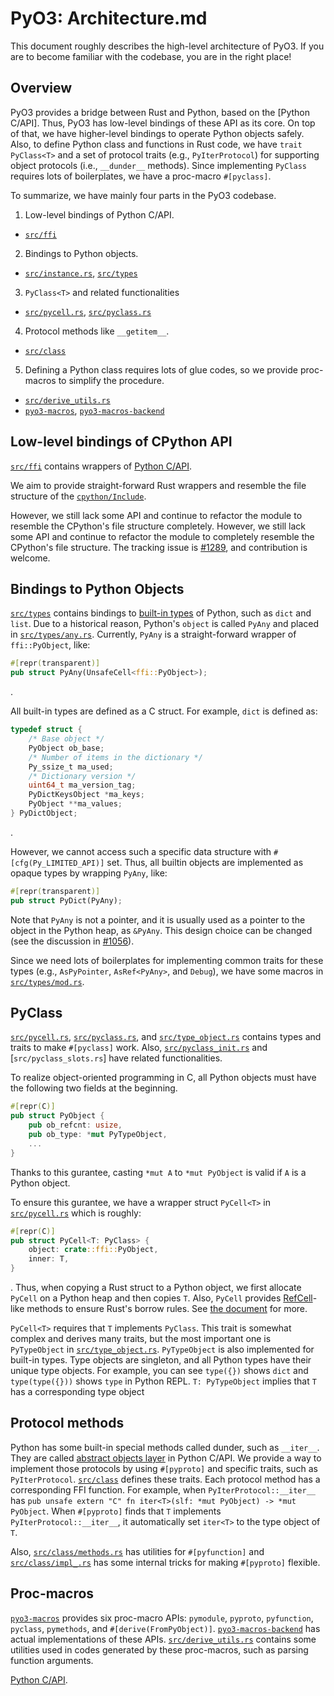 <!-- This file contains a rough overview of PyO3 codebase. -->
<!-- Please do not make descriptions too specific, so that we can easily -->
<!-- keep this file in sync with the codebase. -->

# PyO3: Architecture.md

This document roughly describes the high-level architecture of PyO3.
If you are to become familiar with the codebase, you are in the right place!

## Overview

PyO3 provides a bridge between Rust and Python, based on the [Python C/API].
Thus, PyO3 has low-level bindings of these API as its core.
On top of that, we have higher-level bindings to operate Python objects safely.
Also, to define Python class and functions in Rust code, we have `trait PyClass<T>` and a set of
protocol traits (e.g., `PyIterProtocol`) for supporting object protocols (i.e., `__dunder__` methods).
Since implementing `PyClass` requires lots of boilerplates, we have a proc-macro `#[pyclass]`.

To summarize, we have mainly four parts in the PyO3 codebase.
1. Low-level bindings of Python C/API.
  - [`src/ffi`]
2. Bindings to Python objects.
  - [`src/instance.rs`], [`src/types`]
3. `PyClass<T>` and related functionalities
  - [`src/pycell.rs`], [`src/pyclass.rs`]
4. Protocol methods like `__getitem__`.
  - [`src/class`]
5. Defining a Python class requires lots of glue codes, so we provide proc-macros to simplify the procedure.
  - [`src/derive_utils.rs`]
  - [`pyo3-macros`], [`pyo3-macros-backend`]

## Low-level bindings of CPython API
[`src/ffi`] contains wrappers of [Python C/API](https://docs.python.org/3/c-api/).

We aim to provide straight-forward Rust wrappers and resemble the file structure of the
[`cpython/Include`](https://github.com/python/cpython/tree/v3.9.2/Include).

However, we still lack some API and continue to refactor the module to resemble the CPython's
file structure completely.
However, we still lack some API and continue to refactor the module to completely resemble
the CPython's file structure.
The tracking issue is [#1289](https://github.com/PyO3/pyo3/issues/1289), and contribution is welcome.

## Bindings to Python Objects
[`src/types`] contains bindings to [built-in types](https://docs.python.org/3/library/stdtypes.html)
of Python, such as `dict` and `list`.
Due to a historical reason, Python's `object` is called `PyAny` and placed in [`src/types/any.rs`].
Currently, `PyAny` is a straight-forward wrapper of `ffi::PyObject`, like:
```rust
#[repr(transparent)]
pub struct PyAny(UnsafeCell<ffi::PyObject>);
```
.

All built-in types are defined as a C struct.
For example, `dict` is defined as:
```c
typedef struct {
    /* Base object */
    PyObject ob_base;
    /* Number of items in the dictionary */
    Py_ssize_t ma_used;
    /* Dictionary version */
    uint64_t ma_version_tag;
    PyDictKeysObject *ma_keys;
    PyObject **ma_values;
} PyDictObject;
```
.

However, we cannot access such a specific data structure with `#[cfg(Py_LIMITED_API)]` set.
Thus, all builtin objects are implemented as opaque types by wrapping `PyAny`, like:
```rust
#[repr(transparent)]
pub struct PyDict(PyAny);
```

Note that `PyAny` is not a pointer, and it is usually used as a pointer to the object in the
Python heap, as `&PyAny`.
This design choice can be changed
(see the discussion in [#1056](https://github.com/PyO3/pyo3/issues/1056)).

Since we need lots of boilerplates for implementing common traits for these types
(e.g., `AsPyPointer`, `AsRef<PyAny>`, and `Debug`), we have some macros in
[`src/types/mod.rs`].

## PyClass
[`src/pycell.rs`], [`src/pyclass.rs`], and [`src/type_object.rs`] contains types and
traits to make `#[pyclass]` work.
Also, [`src/pyclass_init.rs`] and [`src/pyclass_slots.rs`] have related functionalities.

To realize object-oriented programming in C, all Python objects must have the following two fields
at the beginning.
```rust
#[repr(C)]
pub struct PyObject {
    pub ob_refcnt: usize,
    pub ob_type: *mut PyTypeObject,
    ...
}
```
Thanks to this gurantee, casting `*mut A` to `*mut PyObject` is valid if `A` is a Python object.

To ensure this gurantee, we have a wrapper struct `PyCell<T>` in [`src/pycell.rs`] which is roughly:
```rust
#[repr(C)]
pub struct PyCell<T: PyClass> {
    object: crate::ffi::PyObject,
    inner: T,
}
```
.
Thus, when copying a Rust struct to a Python object, we first allocate `PyCell` on a Python heap and then
copies `T`.
Also, `PyCell` provides [RefCell](https://doc.rust-lang.org/std/cell/struct.RefCell.html)-like methods
to ensure Rust's borrow rules.
See [the document](https://docs.rs/pyo3/latest/pyo3/pycell/struct.PyCell.html) for more.

`PyCell<T>` requires that `T` implements `PyClass`.
This trait is somewhat complex and derives many traits, but the most important one is `PyTypeObject`
in [`src/type_object.rs`].
`PyTypeObject` is also implemented for built-in types.
Type objects are singleton, and all Python types have their unique type objects.
For example, you can see `type({})` shows `dict` and `type(type({}))` shows `type` in Python REPL.
`T: PyTypeObject` implies that `T` has a corresponding type object

## Protocol methods
Python has some built-in special methods called dunder, such as `__iter__`.
They are called [abstract objects layer](https://docs.python.org/3/c-api/abstract.html) in
Python C/API.
We provide a way to implement those protocols by using `#[pyproto]` and specific traits, such
as `PyIterProtocol`.
[`src/class`] defines these traits.
Each protocol method has a corresponding FFI function.
For example, when `PyIterProtocol::__iter__` has
`pub unsafe extern "C" fn iter<T>(slf: *mut PyObject) -> *mut PyObject`.
When `#[pyproto]` finds that `T` implements `PyIterProtocol::__iter__`, it automatically
set `iter<T>` to the type object of `T`.

Also, [`src/class/methods.rs`] has utilities for `#[pyfunction]` and [`src/class/impl_.rs`] has
some internal tricks for making `#[pyproto]` flexible.

## Proc-macros
[`pyo3-macros`] provides six proc-macro APIs: `pymodule`, `pyproto`, `pyfunction`, `pyclass`,
`pymethods`, and `#[derive(FromPyObject)]`.
[`pyo3-macros-backend`] has actual implementations of these APIs.
[`src/derive_utils.rs`] contains some utilities used in codes generated by these proc-macros,
such as parsing function arguments.

<!-- External Links -->
[Python C/API](https://docs.python.org/3/c-api/).
<!-- Crates -->
[`pyo3-macros`]: (https://github.com/PyO3/pyo3/tree/master/pyo3-macros)
[`pyo3-macros-backend`]: (https://github.com/PyO3/pyo3/tree/master/pyo3-macros-backend)
<!-- Directories -->
[`src/class`]: https://github.com/PyO3/pyo3/tree/master/src/class
[`src/ffi`]: https://github.com/PyO3/pyo3/tree/master/src/ffi
[`src/types`]: https://github.com/PyO3/pyo3/tree/master/src/types
<!-- Files -->
[`src/derive_utils.rs`]: https://github.com/PyO3/pyo3/tree/master/src/derive_utils.rs
[`src/instance.rs`]: https://github.com/PyO3/pyo3/tree/master/src/instance.rs
[`src/pycell.rs`]: https://github.com/PyO3/pyo3/tree/master/src/pycell.rs
[`src/pyclass.rs`]: https://github.com/PyO3/pyo3/tree/master/src/pyclass.rs
[`src/pyclass_init.rs`]: https://github.com/PyO3/pyo3/tree/master/src/pyclass_init.rs
[`src/pyclass_slot.rs`]: https://github.com/PyO3/pyo3/tree/master/src/pyclass_slot.rs
[`src/type_object.rs`]: https://github.com/PyO3/pyo3/tree/master/src/type_object.rs
[`src/class/methods.rs`]: https://github.com/PyO3/pyo3/tree/master/src/class/methods.rs
[`src/class/impl_.rs`]: https://github.com/PyO3/pyo3/tree/master/src/class/impl_.rs
[`src/types/any.rs`]: https://github.com/PyO3/pyo3/tree/master/src/types/any.rs
[`src/types/mod.rs`]: https://github.com/PyO3/pyo3/tree/master/src/types/mod.rs
